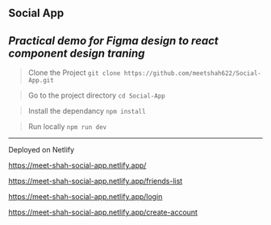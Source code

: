 **Social App**
--------------
*Practical demo for Figma design to react component design traning*
--------------

> Clone the Project
```git clone https://github.com/meetshah622/Social-App.git```

> Go to the project directory
```cd Social-App```

> Install the dependancy
```npm install```

> Run locally
```npm run dev```

--------------------------------

Deployed on Netlify

https://meet-shah-social-app.netlify.app/

https://meet-shah-social-app.netlify.app/friends-list

https://meet-shah-social-app.netlify.app/login

https://meet-shah-social-app.netlify.app/create-account
